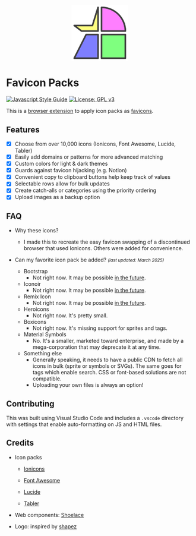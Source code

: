 <p align="center">
  <img
    height="30%"
    width="30%"
    src="img/logo.svg"
    alt="Favicon Packs logo"
    title="Favicon Packs logo"
  />
</p>

# Favicon Packs

[![Javascript Style Guide](https://img.shields.io/badge/code_style-standard-f3df49)](https://standardjs.com)
[![License: GPL v3](https://img.shields.io/badge/License-GPLv3-blue.svg)](https://www.gnu.org/licenses/gpl-3.0)

This is a [browser extension](https://en.wikipedia.org/wiki/Browser_extension) to apply icon packs as [favicons](https://en.wikipedia.org/wiki/Favicon).

## Features

- [x] Choose from over 10,000 icons (Ionicons, Font Awesome, Lucide, Tabler)
- [x] Easily add domains or patterns for more advanced matching
- [x] Custom colors for light & dark themes
- [x] Guards against favicon hijacking (e.g. Notion)
- [x] Convenient copy to clipboard buttons help keep track of values
- [x] Selectable rows allow for bulk updates
- [x] Create catch-alls or categories using the priority ordering
- [x] Upload images as a backup option

## FAQ

- Why these icons?

  - I made this to recreate the easy favicon swapping of a discontinued browser that used Ionicons. Others were added for convenience.

- Can my favorite icon pack be added? <small>_(last updated: March 2025)_</small>

  - Bootstrap
    - Not right now. It may be possible [in the future](https://github.com/twbs/icons/pull/2114).
  - Iconoir
    - Not right now. It may be possible [in the future](https://github.com/iconoir-icons/iconoir/issues/398).
  - Remix Icon
    - Not right now. It may be possible [in the future](https://github.com/Remix-Design/RemixIcon/pull/979).
  - Heroicons
    - Not right now. It's pretty small.
  - Boxicons
    - Not right now. It's missing support for sprites and tags.
  - Material Symbols
    - No. It's a smaller, marketed toward enterprise, and made by a mega-corporation that may deprecate it at any time.
  - Something else
    - Generally speaking, it needs to have a public CDN to fetch all icons in bulk (sprite or symbols or SVGs). The same goes for tags which enable search. CSS or font-based solutions are not compatible.
    - Uploading your own files is always an option!

## Contributing

This was built using Visual Studio Code and includes a `.vscode` directory with settings that enable auto-formatting on JS and HTML files.

## Credits

- Icon packs

  - [Ionicons](https://ionic.io/ionicons)

  - [Font Awesome](https://fontawesome.com)

  - [Lucide](https://lucide.dev)

  - [Tabler](https://tabler.io/icons)

- Web components: [Shoelace](https://shoelace.style)

- Logo: inspired by [shapez](https://shapez.io)
